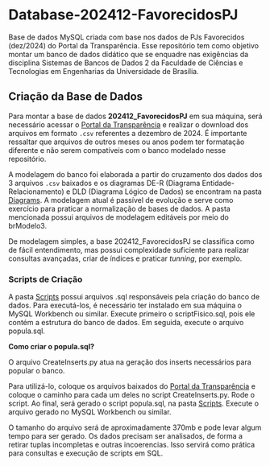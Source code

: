 # Database-202412-FavorecidosPJ

Base de dados MySQL criada com base nos dados de PJs Favorecidos (dez/2024) do Portal da Transparência. Esse repositório tem como objetivo montar um banco de dados didático que se enquadre nas exigências da disciplina Sistemas de Bancos de Dados 2 da Faculdade de Ciências e Tecnologias em Engenharias da Universidade de Brasília.

## Criação da Base de Dados

Para montar a base de dados **202412_FavorecidosPJ** em sua máquina, será necessário acessar o [Portal da Transparência](https://portaldatransparencia.gov.br/download-de-dados/favorecidos-pj) e realizar o download dos arquivos em formato `.csv` referentes a dezembro de 2024. É importante ressaltar que arquivos de outros meses ou anos podem ter formatação diferente e não serem compatíveis com o banco modelado nesse repositório.

A modelagem do banco foi elaborada a partir do cruzamento dos dados dos 3 arquivos `.csv` baixados e os diagramas DE-R (Diagrama Entidade-Relacionamento) e DLD (Diagrama Lógico de Dados) se encontram na pasta [Diagrams](./Diagrams). A modelagem atual é passível de evolução e serve como exercício para praticar a normalização de bases de dados. A pasta mencionada possui arquivos de modelagem editáveis por meio do brModelo3.

De modelagem simples, a base 202412_FavorecidosPJ se classifica como de fácil entendimento, mas possui complexidade suficiente para realizar consultas avançadas, criar de índices e praticar *tunning*, por exemplo.

### Scripts de Criação

A pasta [Scripts](./Scripts) possui arquivos .sql responsáveis pela criação do banco de dados. Para executá-los, é necessário ter instalado em sua máquina o MySQL Workbench ou similar. Execute primeiro o scriptFisico.sql, pois ele contém a estrutura do banco de dados. Em seguida, execute o arquivo popula.sql.

**Como criar o popula.sql?**

O arquivo CreateInserts.py atua na geração dos inserts necessários para popular o banco.

Para utilizá-lo, coloque os arquivos baixados do [Portal da Transparência](https://portaldatransparencia.gov.br/download-de-dados/favorecidos-pj) e coloque o caminho para cada um deles no script CreateInserts.py. Rode o script. Ao final, será gerado o script popula.sql, na pasta [Scripts](./Scripts/). Execute o arquivo gerado no MySQL Workbench ou similar.

O tamanho do arquivo será de aproximadamente 370mb e pode levar algum tempo para ser gerado. Os dados precisam ser analisados, de forma a retirar tuplas incompletas e outras incoerencias. Isso servirá como prática para consultas e execução de scripts em SQL.